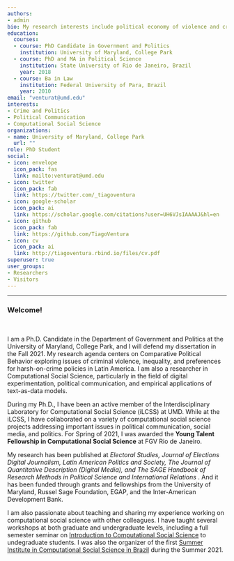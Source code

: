 ```yaml
---
authors:
- admin
bio: My research interests include political economy of violence and crime in Latin America. 
education:
  courses:
  - course: PhD Candidate in Government and Politics
    institution: University of Maryland, College Park
  - course: PhD and MA in Political Science
    institution: State University of Rio de Janeiro, Brazil
    year: 2018
  - course: Ba in Law
    institution: Federal University of Para, Brazil
    year: 2010
email: "venturat@umd.edu"
interests:
- Crime and Politics
- Political Communication
- Computational Social Science
organizations:
- name: University of Maryland, College Park
  url: ""
role: PhD Student
social:
- icon: envelope
  icon_pack: fas
  link: mailto:venturat@umd.edu
- icon: twitter
  icon_pack: fab
  link: https://twitter.com/_tiagoventura
- icon: google-scholar
  icon_pack: ai
  link: https://scholar.google.com/citations?user=UH6VJsIAAAAJ&hl=en
- icon: github
  icon_pack: fab
  link: https://github.com/TiagoVentura
- icon: cv
  icon_pack: ai
  link: http://tiagoventura.rbind.io/files/cv.pdf
superuser: true
user_groups:
- Researchers
- Visitors
---
```


<hr>


### Welcome!

<br>

I am a Ph.D. Candidate in the Department of Government and Politics at the University of Maryland, College Park, and I will defend my dissertation in the Fall 2021. My research agenda centers on Comparative Political Behavior exploring issues of criminal violence, inequality, and  preferences for harsh-on-crime policies in Latin America. I am also a researcher in Computational Social Science, particularly in the field of digital experimentation, political communication, and empirical applications of text-as-data models. 

During my Ph.D.,  I have been an active member of the Interdisciplinary Laboratory for Computational Social Science (iLCSS) at UMD. While at the iLCSS, I have collaborated on a variety of computational social science projects addressing important issues in political communication, social media, and politics. For Spring of 2021, I was awarded the **Young Talent Fellowship in Computational Social Science** at FGV Rio de Janeiro. 

<!-- My dissertation research focuses on criminal violence and political behavior in Latin America: how citizens make strategic decisions about security policies in violent democracies, how exposure to crime affects citizens' willingness to invest in security, and how these concerns ultimately enter into the electoral arena via support for candidates campaigning on tough-on-crime policies.-->

My research has been published at _Electoral Studies, Journal of Elections Digital Journalism, Latin American Politics and Society, The Journal of Quantitative Description (Digital Media), and The SAGE Handbook of Research Methods in Political Science and International Relations_ . And it has been  funded through grants and fellowships from the University of Maryland, Russel Sage Foundation, EGAP, and the Inter-American Development Bank.

I am also passionate about teaching and sharing my experience working on computational social science with other colleagues.  I have taught several workshops at both graduate and undergraduate levels, including a full semester seminar on [Introduction to Computational Social Science](https://fgvintrocss.netlify.app/) to undegraduate students. I was also the organizer of the first [Summer Institute in Computational Social Science in Brazil](https://sicss.io/2021/fgv-dapp-brazil/) during the Summer 2021. 

<!---  Bem-vindo ao meu site!

Sou aluno de doutorado em Ciência Política na Universidade de Maryland, College Park, Estados Unidos. Minha pesquisa foca em economica política comparada e comportamento político. Minha tese propõe um modelo teórico para compreender efeito de desigualdade econômica e victimização em preferencias por políticas de segurança na América Latina. No Brasil, obtive os títulos de  Mestrado e Doutorado em Ciência Política no IESP-UERJ. Minha agenda de pesquisa focou-se principalmente em formas de medir efetividade de experiências participativas e partidos politicos.  Confira neste link os materiais do workshop [Acessando dados da web em R](https://tiagoventura.github.io/workshop_ufpa/) que ofertei na minha alma-mater, Universidade Federal do Para. -->

